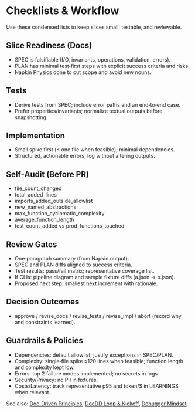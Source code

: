 # Checklists & Workflow

Use these condensed lists to keep slices small, testable, and reviewable.

## Slice Readiness (Docs)

- SPEC is falsifiable (I/O, invariants, operations, validation, errors).
- PLAN has minimal test‑first steps with explicit success criteria and risks.
- Napkin Physics done to cut scope and avoid new nouns.

## Tests

- Derive tests from SPEC; include error paths and an end‑to‑end case.
- Prefer properties/invariants; normalize textual outputs before snapshotting.

## Implementation

- Small spike first (≤ one file when feasible); minimal dependencies.
- Structured, actionable errors; log without altering outputs.

## Self‑Audit (Before PR)

- file_count_changed
- total_added_lines
- imports_added_outside_allowlist
- new_named_abstractions
- max_function_cyclomatic_complexity
- average_function_length
- test_count_added vs prod_functions_touched

## Review Gates

- One‑paragraph summary (from Napkin output).
- SPEC and PLAN diffs aligned to success criteria.
- Test results: pass/fail matrix; representative coverage list.
- If CLIs: pipeline diagram and sample fixture diffs (a.json → b.json).
- Proposed next step: smallest next increment with rationale.

## Decision Outcomes

- approve / revise_docs / revise_tests / revise_impl / abort (record why and constraints learned).

## Guardrails & Policies

- Dependencies: default allowlist; justify exceptions in SPEC/PLAN.
- Complexity: single‑file spike ≤120 lines when feasible; function length and complexity kept low.
- Errors: top 2 failure modes implemented; no secrets in logs.
- Security/Privacy: no PII in fixtures.
- Costs/Latency: track representative p95 and token/$ in LEARNINGS when relevant.

See also: [Doc‑Driven Principles](../foundations/ddd-principles.md), [DocDD Loop & Kickoff](../practice/loop-and-kickoff.md), [Debugger Mindset](../foundations/debugger-mindset.md)
